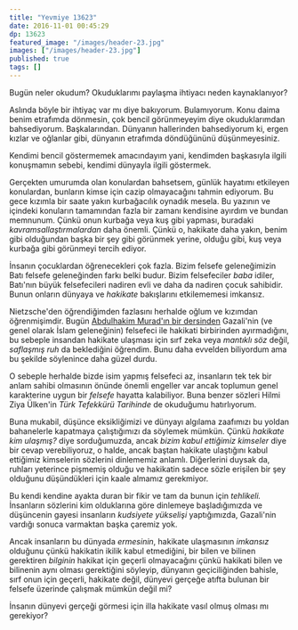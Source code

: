 ```yaml
---
title: "Yevmiye 13623"
date: 2016-11-01 00:45:29
dp: 13623
featured_image: "/images/header-23.jpg"
images: ["/images/header-23.jpg"]
published: true
tags: []
---
```




Bugün neler okudum? Okuduklarımı paylaşma ihtiyacı neden kaynaklanıyor?

Aslında böyle bir ihtiyaç var mı diye bakıyorum. Bulamıyorum. Konu daima benim
etrafımda dönmesin, çok bencil görünmeyeyim diye okuduklarımdan
bahsediyorum. Başkalarından. Dünyanın hallerinden bahsediyorum ki, ergen kızlar
ve oğlanlar gibi, dünyanın etrafımda döndüğününü düşünmeyesiniz. 

Kendimi bencil göstermemek amacındayım yani, kendimden başkasıyla ilgili
konuşmamın sebebi, kendimi dünyayla ilgili göstermek.

Gerçekten umurumda olan konulardan bahsetsem, günlük hayatımı etkileyen
konulardan, bunların kimse için cazip olmayacağını tahmin ediyorum. Bu gece
kızımla bir saate yakın kurbağacılık oynadık mesela. Bu yazının ve içindeki
konuların tamamından fazla bir zamanı kendisine ayırdım ve bundan
memnunum. Çünkü onun kurbağa veya kuş gibi yapması, buradaki
*kavramsallaştırmalardan* daha önemli. Çünkü o, hakikate daha yakın, benim gibi
olduğundan başka bir şey gibi görünmek yerine, olduğu gibi, kuş veya kurbağa
gibi görünmeyi tercih ediyor. 

İnsanın çocuklardan öğrenecekleri çok fazla. Bizim felsefe geleneğimizin Batı
felsefe geleneğinden farkı belki budur. Bizim felsefeciler *baba* idiler,
Batı'nın büyük felsefecileri nadiren evli ve daha da nadiren çocuk
sahibidir. Bunun onların dünyaya ve *hakikate* bakışlarını etkilememesi
imkansız. 

Nietzsche'den öğrendiğimden fazlasını herhalde oğlum ve kızımdan
öğrenmişimdir. Bugün
[Abdulhakim Murad'ın bir dersinden](https://www.youtube.com/watch?v=8_tQs717ngs)
Gazali'nin (ve genel olarak İslam geleneğinin) felsefeci ile hakikati
birbirinden ayırmadığını, bu sebeple insandan hakikate ulaşması için sırf zeka
veya *mantıklı söz* değil, *saflaşmış ruh* da beklediğini öğrendim. Bunu daha
evvelden biliyordum ama bu şekilde söylenince daha güzel durdu. 

O sebeple herhalde bizde isim yapmış felsefeci az, insanların tek tek bir anlam
sahibi olmasının önünde önemli engeller var ancak toplumun genel karakterine
uygun bir *felsefe* hayatta kalabiliyor. Buna benzer sözleri Hilmi Ziya Ülken'in
*Türk Tefekkürü Tarihinde* de okuduğumu hatırlıyorum. 

Buna mukabil, düşünce eksikliğimizi ve dünyayı algılama zaafımızı bu yoldan
bahanelerle kapatmaya çalıştığımızı da söylemek mümkün. Çünkü *hakikate kim
ulaşmış?* diye sorduğumuzda, ancak *bizim kabul ettiğimiz kimseler* diye bir
cevap verebiliyoruz, o halde, ancak baştan hakikate ulaştığını kabul ettiğimiz
kimselerin sözlerini dinlememiz anlamlı. Diğerlerini duysak da, ruhları
yeterince pişmemiş olduğu ve hakikatin sadece sözle erişilen bir şey olduğunu
düşündükleri için kaale almamız gerekmiyor.

Bu kendi kendine ayakta duran bir fikir ve tam da bunun için *tehlikeli.*
İnsanların sözlerini kim olduklarına göre dinlemeye başladığımızda ve düşüncenin
gayesi insanların *kudsiyete yükselişi* yaptığımızda, Gazali'nin vardığı sonuca
varmaktan başka çaremiz yok. 

Ancak insanların bu dünyada *ermesinin*, hakikate ulaşmasının *imkansız*
olduğunu çünkü hakikatin ikilik kabul etmediğini, bir bilen ve bilinen
gerektiren *bilginin* hakikat için geçerli olmayacağını çünkü hakikati bilen ve
bilinenin aynı olması gerektiğini söyleyip, dünyanın geçiciliğinden bahisle,
sırf onun için geçerli, hakikate değil, dünyevi gerçeğe atıfta bulunan bir
felsefe üzerinde çalışmak mümkün değil mi? 

İnsanın dünyevi gerçeği görmesi için illa hakikate vasıl olmuş olması mı
gerekiyor? 


